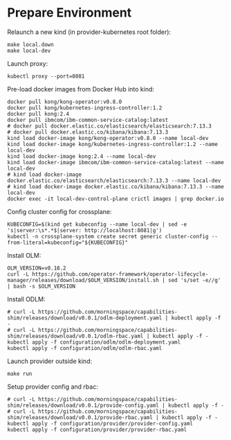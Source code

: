 # Prepare Environment

Relaunch a new kind (in provider-kubernetes root folder):
```shell
make local.down
make local-dev
```

Launch proxy:
```shell
kubectl proxy --port=8081
```

Pre-load docker images from Docker Hub into kind:
```shell
docker pull kong/kong-operator:v0.8.0
docker pull kong/kubernetes-ingress-controller:1.2
docker pull kong:2.4
docker pull ibmcom/ibm-common-service-catalog:latest
# docker pull docker.elastic.co/elasticsearch/elasticsearch:7.13.3
# docker pull docker.elastic.co/kibana/kibana:7.13.3
kind load docker-image kong/kong-operator:v0.8.0 --name local-dev
kind load docker-image kong/kubernetes-ingress-controller:1.2 --name local-dev
kind load docker-image kong:2.4 --name local-dev
kind load docker-image ibmcom/ibm-common-service-catalog:latest --name local-dev
# kind load docker-image docker.elastic.co/elasticsearch/elasticsearch:7.13.3 --name local-dev
# kind load docker-image docker.elastic.co/kibana/kibana:7.13.3 --name local-dev
docker exec -it local-dev-control-plane crictl images | grep docker.io
```

Config cluster config for crossplane:
```shell
KUBECONFIG=$(kind get kubeconfig --name local-dev | sed -e 's|server:\s*.*$|server: http://localhost:8081|g')
kubectl -n crossplane-system create secret generic cluster-config --from-literal=kubeconfig="${KUBECONFIG}" 
```

Install OLM:
```shell
OLM_VERSION=v0.18.2
curl -L https://github.com/operator-framework/operator-lifecycle-manager/releases/download/$OLM_VERSION/install.sh | sed 's/set -e//g' | bash -s $OLM_VERSION
```

Install ODLM:
```shell
# curl -L https://github.com/morningspace/capabilities-shim/releases/download/v0.0.1/odlm-deployment.yaml | kubectl apply -f -
# curl -L https://github.com/morningspace/capabilities-shim/releases/download/v0.0.1/odlm-rbac.yaml | kubectl apply -f -
kubectl apply -f configuration/odlm/odlm-deployment.yaml
kubectl apply -f configuration/odlm/odlm-rbac.yaml
```

Launch provider outside kind:
```shell
make run
```

Setup provider config and rbac:
```shell
# curl -L https://github.com/morningspace/capabilities-shim/releases/download/v0.0.1/provide-config.yaml | kubectl apply -f -
# curl -L https://github.com/morningspace/capabilities-shim/releases/download/v0.0.1/provide-rbac.yaml | kubectl apply -f -
kubectl apply -f configuration/provider/provider-config.yaml
kubectl apply -f configuration/provider/provider-rbac.yaml
```
